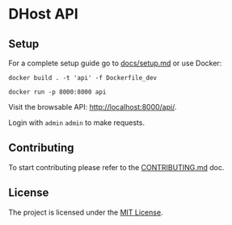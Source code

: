 # DHost API

## Setup

For a complete setup guide go to [docs/setup.md](https://github.com/dhost-project/dhost/blob/master/docs/setup.md) or use Docker:

```
docker build . -t 'api' -f Dockerfile_dev
```

```
docker run -p 8000:8000 api
```

Visit the browsable API: [http://localhost:8000/api/](http://localhost:8000/api/).

Login with `admin` `admin` to make requests.

## Contributing

To start contributing please refer to the [CONTRIBUTING.md](https://github.com/dhost-project/dhost/blob/master/CONTRIBUTING.md) doc.

## License

The project is licensed under the [MIT License](https://github.com/dhost-project/dhost/blob/master/LICENSE).
